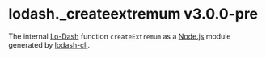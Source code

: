 # lodash._createextremum v3.0.0-pre

The internal [Lo-Dash](https://lodash.com/) function `createExtremum` as a [Node.js](http://nodejs.org/) module generated by [lodash-cli](https://www.npmjs.com/package/lodash-cli).
